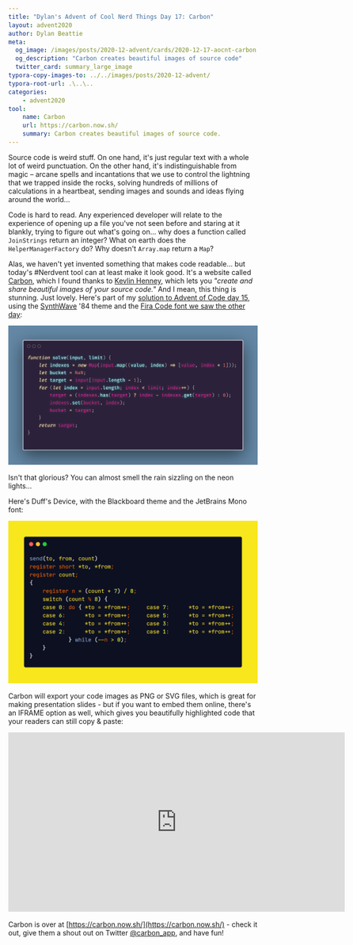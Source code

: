 ```yaml
---
title: "Dylan's Advent of Cool Nerd Things Day 17: Carbon"
layout: advent2020
author: Dylan Beattie
meta:
  og_image: /images/posts/2020-12-advent/cards/2020-12-17-aocnt-carbon.png
  og_description: "Carbon creates beautiful images of source code"
  twitter_card: summary_large_image
typora-copy-images-to: ../../images/posts/2020-12-advent/
typora-root-url: .\..\..
categories:
    - advent2020
tool:
    name: Carbon
    url: https://carbon.now.sh/
    summary: Carbon creates beautiful images of source code.
---
```


Source code is weird stuff. On one hand, it's just regular text with a whole lot of weird punctuation. On the other hand, it's indistinguishable from magic – arcane spells and incantations that we use to control the lightning that we trapped inside the rocks, solving hundreds of millions of calculations in a heartbeat, sending images and sounds and ideas flying around the world...

Code is hard to read. Any experienced developer will relate to the experience of opening up a file you've not seen before and staring at it blankly, trying to figure out what's going on... why does a function called `JoinStrings` return an integer? What on earth does the `HelperManagerFactory` do? Why doesn't `Array.map` return a `Map`?

Alas, we haven't yet invented something that makes code readable... but today's #Nerdvent tool can at least make it look good. It's a website called [Carbon](https://carbon.now.sh/), which I found thanks to [Kevlin Henney](https://twitter.com/KevlinHenney), which lets you *"create and share beautiful images of your source code."* And I mean, this thing is stunning. Just lovely. Here's part of my [solution to Advent of Code day 15](https://dylanbeattie.github.io/advent-of-code-2020/day15/index.html), using the [SynthWave](https://en.wikipedia.org/wiki/Synthwave) '84 theme and the [Fira Code font we saw the other day](https://dylanbeattie.net/advent2020/2020/12/10/aocnt-fira-code.html):

![carbon-advent-of-code-in-js](/images/posts/2020-12-advent/carbon-advent-of-code-in-js.png)

Isn't that glorious? You can almost smell the rain sizzling on the neon lights...

Here's Duff's Device, with the Blackboard theme and the JetBrains Mono font:

![carbon-duffs-device](/images/posts/2020-12-advent/carbon-duffs-device.png)

Carbon will export your code images as PNG or SVG files, which is great for making presentation slides - but if you want to embed them online, there's an IFRAME option as well, which gives you beautifully highlighted code that your readers can still copy & paste:

<iframe   src="https://carbon.now.sh/embed/fzhYhqgR9mwHIuzRYHS7"   style="width: 680px; height: 362px; border:0; transform: scale(1); overflow:hidden;"   sandbox="allow-scripts allow-same-origin"> </iframe>

Carbon is over at [https://carbon.now.sh/](https://carbon.now.sh/) - check it out, give them a shout out on Twitter [@carbon_app](https://twitter.com/carbon_app), and have fun!